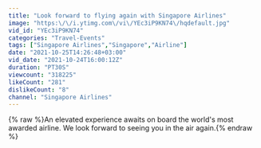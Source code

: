 ```yaml
---
title: "Look forward to flying again with Singapore Airlines"
image: "https:\/\/i.ytimg.com\/vi\/YEc3iP9KN74\/hqdefault.jpg"
vid_id: "YEc3iP9KN74"
categories: "Travel-Events"
tags: ["Singapore Airlines","Singapore","Airline"]
date: "2021-10-25T14:26:48+03:00"
vid_date: "2021-10-24T16:00:12Z"
duration: "PT30S"
viewcount: "318225"
likeCount: "281"
dislikeCount: "8"
channel: "Singapore Airlines"
---
```

{% raw %}An elevated experience awaits on board the world's most awarded airline. We look forward to seeing you in the air again.{% endraw %}
